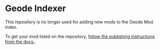# Geode Indexer

This repository is no longer used for adding new mods to the Geode Mod Index.

To get your mod listed on the repository, [follow the publishing instructions from the docs.](https://docs.geode-sdk.org/mods/publishing).
